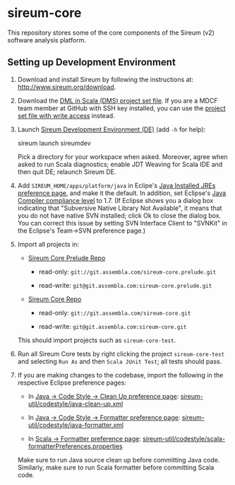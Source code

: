 sireum-core
===========

This repository stores some of the core components of the Sireum (v2)
software analysis platform.

Setting up Development Environment
----------------------------------

1.  Download and install Sireum by following the instructions at:
    <http://www.sireum.org/download>.

2.  Download the [DML in Scala (DMS) project set
    file](https://github.com/mdcf/devicemodel/blob/master/dms.psf). If
    you are a MDCF team member at GitHub with SSH key installed, you can
    use the [project set file with write
    access](https://github.com/mdcf/devicemodel/blob/master/dms.psf)
    instead.

3.  Launch [Sireum Development Environment
    (DE)](http://www.sireum.org/features) (add `-h` for help):

    sireum launch sireumdev

    Pick a directory for your workspace when asked. Moreover, agree when
    asked to run Scala diagnostics; enable JDT Weaving for Scala IDE and
    then quit DE; relaunch Sireum DE.

4.  Add `SIREUM_HOME/apps/platform/java` in Eclipe's [Java Installed
    JREs preference
    page](http://help.eclipse.org/juno/index.jsp?topic=%2Forg.eclipse.jdt.doc.user%2Freference%2Fpreferences%2Fjava%2Fdebug%2Fref-installed_jres.htm),
    and make it the default. In addition, set Eclipse's [Java Compiler
    compliance
    level](http://help.eclipse.org/juno/index.jsp?topic=%2Forg.eclipse.jdt.doc.user%2Freference%2Fpreferences%2Fjava%2Fref-preferences-compiler.htm)
    to 1.7. (If Eclipse shows you a dialog box indicating that
    "Subversive Native Library Not Available", it means that you do not
    have native SVN installed; click Ok to close the dialog box. You can
    correct this issue by setting SVN Interface Client to "SVNKit" in
    the Eclipse's Team-\>SVN preference page.)

5.  Import all projects in:

    -   [Sireum Core Prelude
        Repo](https://www.assembla.com/code/sireum-core/git-3/nodes)

        -   read-only: `git://git.assembla.com/sireum-core.prelude.git`

        -   read-write: `git@git.assembla.com:sireum-core.prelude.git`

    -   [Sireum Core
        Repo](https://www.assembla.com/code/sireum-core/git/nodes)

        -   read-only: `git://git.assembla.com/sireum-core.git`

        -   read-write: `git@git.assembla.com:sireum-core.git`

    This should import projects such as `sireum-core-test`.

6.  Run all Sireum Core tests by right clicking the project
    `sireum-core-test` and selecting `Run As` and then
    `Scala JUnit Test`; all tests should pass.

7.  If you are making changes to the codebase, import the following in
    the respective Eclipse preference pages:

    -   In [Java -\> Code Style -\> Clean Up preference
        page](http://help.eclipse.org/juno/index.jsp?topic=%2Forg.eclipse.jdt.doc.user%2Freference%2Fpreferences%2Fjava%2Fcodestyle%2Fref-preferences-cleanup.htm):
        [sireum-util/codestyle/java-clean-up.xml](https://www.assembla.com/code/sireum-core/git-3/nodes/master/sireum-util/codestyle/java-clean-up.xml)

    -   In [Java -\> Code Style -\> Formatter preference
        page](http://help.eclipse.org/juno/index.jsp?topic=%2Forg.eclipse.jdt.doc.user%2Freference%2Fpreferences%2Fjava%2Fcodestyle%2Fref-preferences-formatter.htm):
        [sireum-util/codestyle/java-formatter.xml](https://www.assembla.com/code/sireum-core/git-3/nodes/master/sireum-util/codestyle/java-formatter.xml)

    -   In [Scala -\> Formatter preference
        page](http://scala-ide.org/docs/current-user-doc/features/typingviewing/formatting/index.html):
        [sireum-util/codestyle/scala-formatterPreferences.properties](https://www.assembla.com/code/sireum-core/git-3/nodes/master/sireum-util/codestyle/scala-formatterPreferences.properties)

    Make sure to run Java source clean up before committing Java code.
    Similarly, make sure to run Scala formatter before committing Scala
    code.



